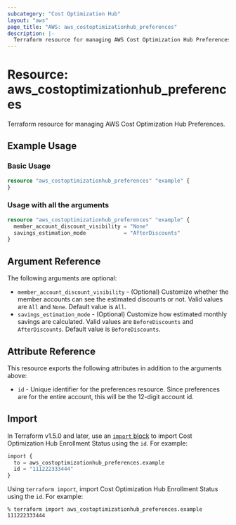 ```yaml
---
subcategory: "Cost Optimization Hub"
layout: "aws"
page_title: "AWS: aws_costoptimizationhub_preferences"
description: |-
  Terraform resource for managing AWS Cost Optimization Hub Preferences.
---
```


# Resource: aws_costoptimizationhub_preferences

Terraform resource for managing AWS Cost Optimization Hub Preferences.

## Example Usage

### Basic Usage

```terraform
resource "aws_costoptimizationhub_preferences" "example" {
}
```

### Usage with all the arguments

```terraform
resource "aws_costoptimizationhub_preferences" "example" {
  member_account_discount_visibility = "None"
  savings_estimation_mode            = "AfterDiscounts"
}
```

## Argument Reference

The following arguments are optional:

* `member_account_discount_visibility` - (Optional) Customize whether the member accounts can see the estimated discounts or not. Valid values are `All` and `None`. Default value is `All`.
* `savings_estimation_mode` - (Optional) Customize how estimated monthly savings are calculated. Valid values are `BeforeDiscounts` and `AfterDiscounts`. Default value is `BeforeDiscounts`.

## Attribute Reference

This resource exports the following attributes in addition to the arguments above:

* `id` - Unique identifier for the preferences resource. Since preferences are for the entire account, this will be the 12-digit account id.

## Import

In Terraform v1.5.0 and later, use an [`import` block](https://developer.hashicorp.com/terraform/language/import) to import Cost Optimization Hub Enrollment Status using the `id`. For example:

```terraform
import {
  to = aws_costoptimizationhub_preferences.example
  id = "111222333444"
}
```

Using `terraform import`, import Cost Optimization Hub Enrollment Status using the `id`. For example:

```console
% terraform import aws_costoptimizationhub_preferences.example 111222333444
```
